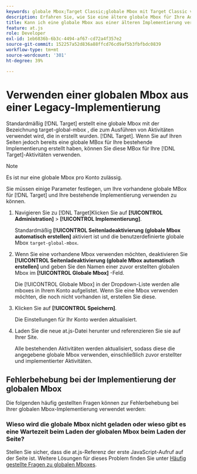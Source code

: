 ```yaml
---
keywords: globale Mbox;Target Classic;globale Mbox mit Target Classic verwenden
description: Erfahren Sie, wie Sie eine ältere globale Mbox für Ihre Adobe verwenden. [!DNL Target] Aktivitäten , wenn Sie bereits eine globale Mbox für Ihre älteren Implementierungen auf Ihren Seiten erstellt haben.
title: Kann ich eine globale Mbox aus einer älteren Implementierung verwenden?
feature: at.js
role: Developer
exl-id: 1eb6836b-6b3c-4494-af67-cd72a4f357e2
source-git-commit: 152257a52d836a88ffcd76cd9af5b3fbfbdc0839
workflow-type: tm+mt
source-wordcount: '301'
ht-degree: 39%

---
```


# Verwenden einer globalen Mbox aus einer Legacy-Implementierung

Standardmäßig [!DNL Target] erstellt eine globale Mbox mit der Bezeichnung target-global-mbox , die zum Ausführen von Aktivitäten verwendet wird, die in erstellt wurden. [!DNL Target]. Wenn Sie auf Ihren Seiten jedoch bereits eine globale MBox für Ihre bestehende Implementierung erstellt haben, können Sie diese MBox für Ihre [!DNL Target]-Aktivitäten verwenden.

>[!NOTE]
>
>Es ist nur eine globale Mbox pro Konto zulässig.

Sie müssen einige Parameter festlegen, um Ihre vorhandene globale MBox für [!DNL Target] und Ihre bestehende Implementierung verwenden zu können.

1. Navigieren Sie zu [!DNL Target]Klicken Sie auf **[!UICONTROL Administration]** > **[!UICONTROL Implementierung]**.

   Standardmäßig **[!UICONTROL Seitenladeaktivierung (globale Mbox automatisch erstellen]** aktiviert ist und die benutzerdefinierte globale Mbox `target-global-mbox`.

1. Wenn Sie eine vorhandene Mbox verwenden möchten, deaktivieren Sie **[!UICONTROL Seitenladeaktivierung (globale Mbox automatisch erstellen]** und geben Sie den Namen einer zuvor erstellten globalen Mbox im **[!UICONTROL Globale Mbox]** -Feld.

   Die [!UICONTROL Globale Mbox] in der Dropdown-Liste werden alle mboxes in Ihrem Konto aufgelistet. Wenn Sie eine Mbox verwenden möchten, die noch nicht vorhanden ist, erstellen Sie diese.

1. Klicken Sie auf **[!UICONTROL Speichern]**.

   Die Einstellungen für Ihr Konto werden aktualisiert.

1. Laden Sie die neue at.js-Datei herunter und referenzieren Sie sie auf Ihrer Site.

   Alle bestehenden Aktivitäten werden aktualisiert, sodass diese die angegebene globale Mbox verwenden, einschließlich zuvor erstellter und implementierter Aktivitäten.

## Fehlerbehebung bei der Implementierung der globalen Mbox

Die folgenden häufig gestellten Fragen können zur Fehlerbehebung bei Ihrer globalen Mbox-Implementierung verwendet werden:

### Wieso wird die globale Mbox nicht geladen oder wieso gibt es eine Wartezeit beim Laden der globalen Mbox beim Laden der Seite?

Stellen Sie sicher, dass die at.js-Referenz der erste JavaScript-Aufruf auf der Seite ist. Weitere Lösungen für dieses Problem finden Sie unter [Häufig gestellte Fragen zu globalen Mboxes](/help/main/c-implementing-target/c-implementing-target-for-client-side-web/c-target-atjs-faq/global-mbox-frequently-asked-questions.md).
